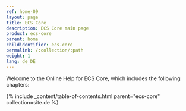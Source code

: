 ```yaml
---
ref: home-09
layout: page
title: ECS Core
description: ECS Core main page
product: ecs-core
parent: home
childidentifier: ecs-core
permalink: /:collection/:path
weight: 1
lang: de_DE
---
```


Welcome to the Online Help for ECS Core, which includes the following chapters:

{% include _content/table-of-contents.html parent="ecs-core" collection=site.de %}